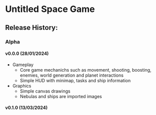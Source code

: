# Untitled Space Game
## Release History:
### Alpha
#### v0.0.0 (28/01/2024)  
* Gameplay  
  * Core game mechanichs such as movement, shooting, boosting, enemies, world generation and planet interactions  
  * Simple HUD with minimap, tasks and ship information  
* Graphics  
  * Simple canvas drawings  
  * Nebulas and ships are imported images  
  
#### v0.1.0 (13/03/2024)  

